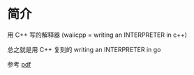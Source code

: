 # 简介


用 C++ 写的解释器 (waiicpp = writing an INTERPRETER in c++)

总之就是用 C++ 复刻的 writing an INTERPRETER in go

参考 [pdf](./writing%20an%20INTERPRETER%20in%20go.pdf)